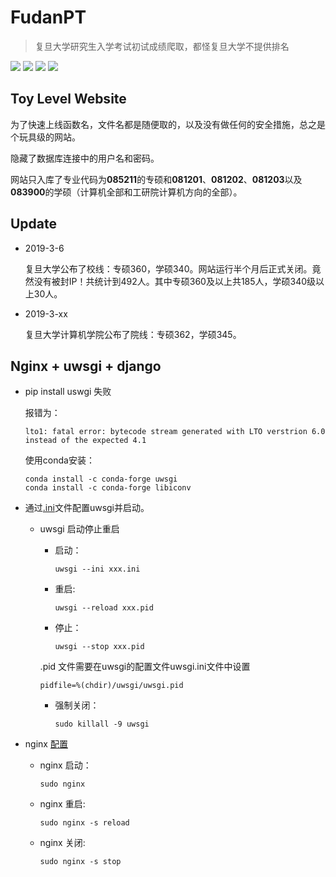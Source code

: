 # FudanPT
>复旦大学研究生入学考试初试成绩爬取，都怪复旦大学不提供排名

![](https://img.shields.io/badge/license-MIT-blue.svg) ![](https://img.shields.io/badge/django-2.0-green.svg) ![](https://img.shields.io/badge/pymysql-0.9.3-green.svg) ![](https://img.shields.io/badge/BeautifulSoup-4.6.0-green.svg)

## Toy Level Website

为了快速上线函数名，文件名都是随便取的，以及没有做任何的安全措施，总之是个玩具级的网站。

隐藏了数据库连接中的用户名和密码。

网站只入库了专业代码为**085211**的专硕和**081201**、**081202**、**081203**以及**083900**的学硕（计算机全部和工研院计算机方向的全部）。

## Update

- 2019-3-6

    复旦大学公布了校线：专硕360，学硕340。网站运行半个月后正式关闭。竟然没有被封IP！共统计到492人。其中专硕360及以上共185人，学硕340级以上30人。
  
- 2019-3-xx

    复旦大学计算机学院公布了院线：专硕362，学硕345。


## Nginx + uwsgi + django

- pip install uswgi 失败

    报错为：
    ```shell
    lto1: fatal error: bytecode stream generated with LTO verstrion 6.0 instead of the expected 4.1
    ```

    使用conda安装：
    ```shell
    conda install -c conda-forge uwsgi
    conda install -c conda-forge libiconv
    ```

- 通过[.ini](mysite_uwsgi.ini)文件配置uwsgi并启动。

    - uwsgi 启动停止重启

        - 启动：
            ```shell
            uwsgi --ini xxx.ini
            ```
        
        - 重启:
            ```shell
            uwsgi --reload xxx.pid
            ```
        
        - 停止：
            ```shell
            uwsgi --stop xxx.pid
            ```
        .pid 文件需要在uwsgi的配置文件uwsgi.ini文件中设置
        ```shell
        pidfile=%(chdir)/uwsgi/uwsgi.pid
        ```

        - 强制关闭：
            ```shell
            sudo killall -9 uwsgi
            ```

- nginx [配置](nginx_conf)

    - nginx 启动：
        ```shell
        sudo nginx
        ```
    - nginx 重启:
        ```shell
        sudo nginx -s reload
        ```
    - nginx 关闭:
        ```shell
        sudo nginx -s stop
        ```

